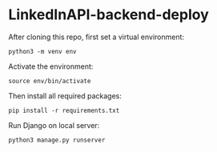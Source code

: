 # LinkedInAPI-backend-deploy
After cloning this repo, first set a virtual environment:
```
python3 -m venv env
```
Activate the environment:
```
source env/bin/activate
```
Then install all required packages:
```
pip install -r requirements.txt
```

Run Django on local server:
```
python3 manage.py runserver
```
